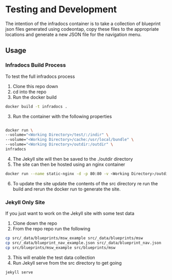 # Testing and Development

The intention of the infradocs container is to take a collection of blueprint json files generated using codeontap, copy these files to the appropriate locations and generate a new JSON file for the navigation menu. 

## Usage

### Infradocs Build Process 

To test the full infradocs process

1. Clone this repo down
3. cd into the repo
2. Run the docker build
```sh 
docker build -t infradocs .
```
3. Run the container with the following properties
```sh

docker run \
--volume="<Working Directory>/test/:/indir" \
--volume="<Working Directory>/cache:/usr/local/bundle" \
--volume="<Working Directory>/outdir:/outdir" \
infradocs
``` 
4. The Jekyll site will then be saved to the ./outdir directory
5. The site can then be hosted using an nginx container
```sh
docker run --name static-nginx -d -p 80:80 -v <Working Directory>/outdir:/usr/share/nginx/html:ro nginx
```
6. To update the site update the contents of the src directory re run the build and rerun the docker run to generate the site.

### Jekyll Only Site

If you just want to work on the Jekyll site with some test data

1. Clone down the repo 
2. From the repo repo run the following
```sh 
cp src/_data/blueprints/msw_example src/_data/blueprints/msw
cp src/_data/blueprint_nav_example.json src/_data/blueprint_nav.json
cp src/blueprints/msw_example src/blueprints/msw
```
3. This will enable the test data collection
4. Run Jekyll serve from the src directory to get going
```sh
jekyll serve
```